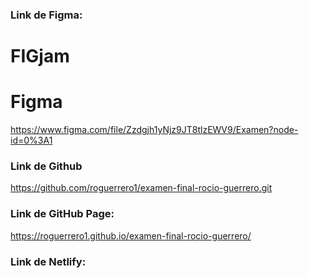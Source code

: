 ### Link de Figma:

# FIGjam 

# Figma
https://www.figma.com/file/Zzdgjh1yNjz9JT8tlzEWV9/Examen?node-id=0%3A1


### Link de Github
https://github.com/roguerrero1/examen-final-rocio-guerrero.git

### Link de GitHub Page:
https://roguerrero1.github.io/examen-final-rocio-guerrero/


### Link de Netlify: 
